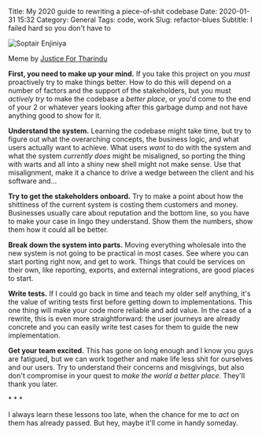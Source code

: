 Title: My 2020 guide to rewriting a piece-of-shit codebase
Date: 2020-01-31 15:32
Category: General
Tags: code, work
Slug: refactor-blues
Subtitle: I failed hard so you don't have to

![Soptair Enjiniya]({filename}/images/engineering-meme.jpg)

<p class="text-center">Meme by
<a href="https://www.facebook.com/JusticeForTharindu/photos/a.594439464358595/806533719815834/?type=3&theater">Justice For Tharindu</a>
</p>

**First, you need to make up your mind.** If you take this project on you _must_
proactively try to make things better. How to do this will depend on a number of
factors and the support of the stakeholders, but you must _actively try_ to make
the codebase a _better place_, or you'd come to the end of your 2 or whatever
years looking after this garbage dump and not have anything good to show for it.

**Understand the system.** Learning the codebase might take time, but try to
figure out what the overarching concepts, the business logic, and what users
actually want to achieve. What users _want_ to do with the system and what the
system _currently does_ might be misaligned, so porting the thing with warts
and all into a shiny new shell might not make sense. Use that misalignment, make
it a chance to drive a wedge between the client and his software and...

**Try to get the stakeholders onboard.** Try to make a point about how the
shittiness of the current system is costing them customers and money. Businesses
usually care about reputation and the bottom line, so you have to make your case
in lingo they understand. Show them the numbers, show them how it could all be
better.

**Break down the system into parts.** Moving everything wholesale into the new
system is not going to be practical in most cases. See where you can start
porting right now, and get to work. Things that could be services on their own,
like reporting, exports, and external integrations, are good places to start.

**Write tests.** If I could go back in time and teach my older self anything,
it's the value of writing tests first before getting down to implementations.
This one thing will make your code more reliable and add value. In the case of
a rewrite, this is even more straightforward: the user journeys are already
concrete and you can easily write test cases for them to guide the new
implementation.

**Get your team excited.** This has gone on long enough and I know you guys are
fatigued, but we can work together and make life less shit for ourselves and
our users. Try to understand their concerns and misgivings, but also don't
compromise in your quest to _make the world a better place_. They'll thank you
later.

<p class="text-center text-muted">* * *</p>

I always learn these lessons too late, when the chance for me to _act_ on
them has already passed. But hey, maybe it'll come in handy someday.
